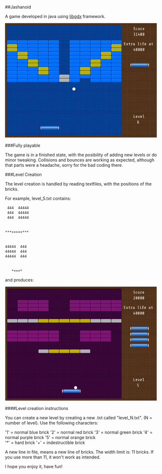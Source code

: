 ##Jashanoid

A game developed in java using [libgdx](https://github.com/libgdx/libgdx) framework.

![alt tag](android/assets/screenshots/jashanoid-1.0-2.png "Level 6 of Jashanoid")


###Fully playable

The game is in a finished state, with the posibility of adding new levels or do minor tweaking. Collisions and bounces are working as expected, although that parts were a headache, sorry for the bad coding there. 


###Level Creation

The level creation is handled by reading textfiles, with the positions of the bricks.

For example, level_5.txt contains:

```
 444  44444
 444  44444
 444  44444


***+++++***  
 

44444  444
44444  444
44444  444


   *+++*
```

and produces: 

![alt tag](android/assets/screenshots/jashanoid-1.0-3.png "Level 5 of Jashanoid")

####Level creation instructions

You can create a new level by creating a new .txt called "level_N.txt". (N = number of level). Use the following characters:

'1' = normal blue brick
'2' = normal red brick
'3' = normal green brick
'4' = normal purple brick
'5' = normal orange brick		
'*' = hard brick
'+' = indestructible brick

A new line in file, means a new line of bricks.
The width limit is: 11 bricks. If you use more than 11, it won't work as intended.


I hope you enjoy it, have fun!



